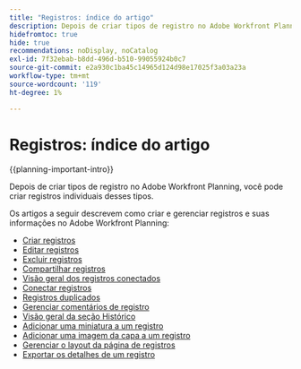 ```yaml
---
title: "Registros: índice do artigo"
description: Depois de criar tipos de registro no Adobe Workfront Planning, você pode criar registros individuais desses tipos. Os artigos a seguir descrevem como criar e gerenciar registros e suas informações no Adobe Workfront Planning.
hidefromtoc: true
hide: true
recommendations: noDisplay, noCatalog
exl-id: 7f32ebab-b8dd-496d-b510-99055924b0c7
source-git-commit: e2a930c1ba45c14965d124d98e17025f3a03a23a
workflow-type: tm+mt
source-wordcount: '119'
ht-degree: 1%

---
```


<!-- update the metadata with real information when making this available in TOC and in the left nav
---
title: "Records: article index"
description: After you create record types in Adobe Workfront Planning you can create individual records of those types. The following articles describe how you can create and manage records and their information in Adobe Workfront Planning.
hidefromtoc: yes
author: Alina
feature: Work Management
role: User
hide: yes
---
-->

# Registros: índice do artigo

{{planning-important-intro}}

Depois de criar tipos de registro no Adobe Workfront Planning, você pode criar registros individuais desses tipos.

Os artigos a seguir descrevem como criar e gerenciar registros e suas informações no Adobe Workfront Planning:

* [Criar registros](/help/quicksilver/planning/records/create-records.md)
* [Editar registros](/help/quicksilver/planning/records/edit-records.md)
* [Excluir registros](/help/quicksilver/planning/records/delete-records.md)
* [Compartilhar registros](/help/quicksilver/planning/records/share-records.md)
* [Visão geral dos registros conectados](/help/quicksilver/planning/records/connected-records-overview.md)
* [Conectar registros](/help/quicksilver/planning/records/connect-records.md)
* [Registros duplicados](/help/quicksilver/planning/records/copy-or-duplicate-records.md)
* [Gerenciar comentários de registro](/help/quicksilver/planning/records/manage-record-comments.md)
* [Visão geral da seção Histórico](/help/quicksilver/planning/records/history-section-overview.md)
* [Adicionar uma miniatura a um registro](/help/quicksilver/planning/records/add-thumbnails-to-records.md)
* [Adicionar uma imagem da capa a um registro](/help/quicksilver/planning/records/add-a-cover-image-to-a-record.md)
* [Gerenciar o layout da página de registros](/help/quicksilver/planning/records/manage-the-record-page.md)
* [Exportar os detalhes de um registro](/help/quicksilver/planning/records/export-the-record-page.md)
